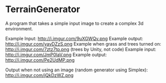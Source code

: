 # TerrainGenerator
A program that takes a simple input image to create a complex 3d environment.

Example Input:  http://i.imgur.com/9uXGWQv.png
Example output: http://i.imgur.com/yavDZzS.png
Example when grass and trees turned on: http://i.imgur.com/7ztz7tp.png
(trees by Unity, not code)
Example input: http://i.imgur.com/JmP0laV.png
Example output: http://i.imgur.com/Pe2UdMP.png

Output when not using an image (random generator using Simplex): http://i.imgur.com/jQkDzWZ.png


